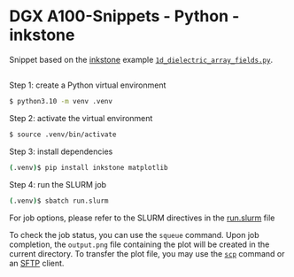 # DGX A100-Snippets - Python - inkstone

Snippet based on the [inkstone](https://github.com/alexysong/inkstone) example [`1d_dielectric_array_fields.py`](https://github.com/alexysong/inkstone/blob/main/examples/1d_dielectric_array_fields.py).

## 

Step 1: create a Python virtual environment

```bash
$ python3.10 -m venv .venv
```

Step 2: activate the virtual environment

```bash
$ source .venv/bin/activate
```

Step 3: install dependencies

```bash
(.venv)$ pip install inkstone matplotlib
```

Step 4: run the SLURM job

```bash
(.venv)$ sbatch run.slurm
```

For job options, please refer to the SLURM directives in the [run.slurm](./run.slurm) file

To check the job status, you can use the `squeue` command. 
Upon job completion, the `output.png` file containing the plot will be created in the current directory.
To transfer the plot file, you may use the [`scp`](http://man.he.net/?topic=scp&section=all) command or an [SFTP](https://en.wikipedia.org/wiki/SSH_File_Transfer_Protocol) client.
